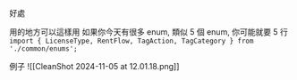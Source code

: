 

好處

用的地方可以這樣用
如果你今天有很多 enum, 類似 5 個 enum, 你可能就要 5 行
`import { LicenseType, RentFlow, TagAction, TagCategory } from './common/enums';`




例子
![[CleanShot 2024-11-05 at 12.01.18.png]]

